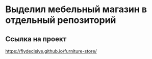 # Выделил мебельный магазин в отдельный репозиторий

## Ссылка на проект
https://flydecisive.github.io/furniture-store/
